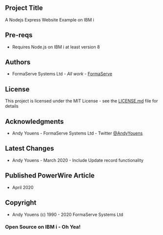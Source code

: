 ## Project Title

A Nodejs Express Website Example on IBM i

## Pre-reqs

* Requires Node.js on IBM i at least version 8

## Authors

* FormaServe Systems Ltd - *All work* - [FormaServe](https://www.formaserve.co.uk)

## License

This project is licensed under the MIT License - see the [LICENSE.md](LICENSE.md) file for details

## Acknowledgments

* Andy Youens - FormaServe Systems Ltd - Twitter [@AndyYouens](https://twitter.com/AndyYouens)

## Latest Changes

* Andy Youens - March 2020 - Include Update record functionality

## Published PowerWire Article

*  April 2020

## Copyright

* Andy Youens (c) 1990 - 2020 FormaServe Systems Ltd

### Open Source on IBM i - Oh Yea! ###
